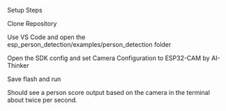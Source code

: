 Setup Steps

Clone Repository 

Use VS Code and open the esp_person_detection/examples/person_detection folder 

Open the SDK config and set Camera Configuration to ESP32-CAM by AI-Thinker

Save flash and run 

Should see a person score output based on the camera in the terminal about twice per second. 
